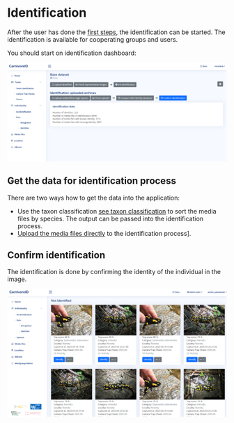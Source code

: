 # Identification


After the user has done the [first steps](first_steps.md), the identification can be started. The identification is available for cooperating groups and users.

You should start on identification dashboard:

![identification dashboard](media/identification_dash.png)


## Get the data for identification process

There are two ways how to get the data into the application:

  * Use the taxon classification [see taxon classification](taxon_classification.md) to 
    sort the media files by species. The output can be passed into the identification process. 
  * [Upload the media files directly](identification_upload.md) to the identification process].


## Confirm identification

The identification is done by confirming the identity of the individual in the image. 

![confirm identification](media/confirm_identification_ordered_list.png)